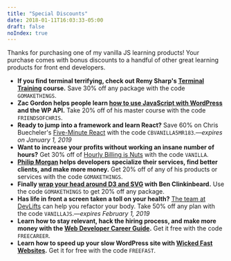 ```yaml
---
title: "Special Discounts"
date: 2018-01-11T16:03:33-05:00
draft: false
noIndex: true
---
```


Thanks for purchasing one of my vanilla JS learning products! Your purchase comes with bonus discounts to a handful of other great learning products for front end developers.

- **If you find terminal terrifying, check out Remy Sharp's [Terminal Training](https://terminal.training/) course.** Save 30% off any package with the code `GOMAKETHINGS`.
- **Zac Gordon helps people learn [how to use JavaScript with WordPress](https://javascriptforwp.com/) and the WP API.** Take 20% off of his master course with the code `FRIENDSOFCHRIS`.
- **Ready to jump into a framework and learn React?** Save 60% on Chris Buecheler's [Five-Minute React](https://closebrace.com/categories/five-minute-react) with the code `CBVANILLA5MR183`.&mdash;*expires on January 1, 2019*
- **Want to increase your profits without working an insane number of hours?** Get 30% off of [Hourly Billing is Nuts](https://expensiveproblem.com/hbin) with the code `VANILLA`.
- **[Philip Morgan](https://philipmorganconsulting.com) helps developers specialize their services, find better clients, and make more money.** Get 20% off of any of his products or services with the code `GOMAKETHINGS`.
- **Finally [wrap your head around D3 and SVG](http://d3svg.com) with Ben Clinkinbeard.** Use the code `GOMAKETHINGS` to get 20% off any package.
- **Has life in front a screen taken a toll on your health?** [The team at DevLifts](https://devlifts.io/) can help you refactor your body. Take 50% off any plan with the code `VANILLAJS`.&mdash;*expires February 1, 2019*
- **Learn how to stay relevant, hack the hiring process, and make more money with the [Web Developer Career Guide](https://gomakethings.com/career-guide/).** Get it free with the code `FREECAREER`.
- **Learn how to speed up your slow WordPress site with [Wicked Fast Websites](https://gomakethings.com/wicked-fast-websites/).** Get it for free with the code `FREEFAST`.